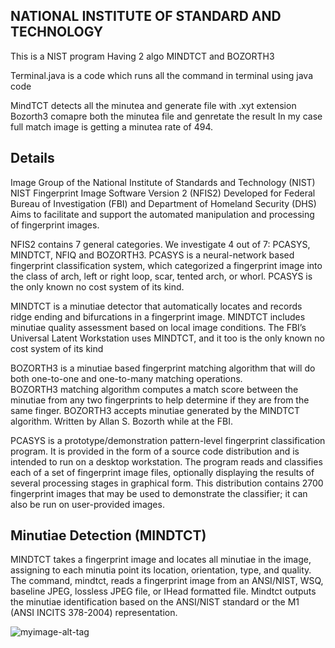 NATIONAL INSTITUTE OF STANDARD AND TECHNOLOGY
------------------------------------------------
This is a NIST program
Having 2 algo MINDTCT and BOZORTH3

Terminal.java is a code which runs all the command in terminal using java code

MindTCT detects all the minutea and generate file with .xyt extension
Bozorth3 comapre both the minutea file and genretate the result
In my case full match image is getting a minutea rate of 494.

Details
---------
Image Group of the National Institute of Standards and Technology (NIST)
NIST Fingerprint Image Software Version 2 (NFIS2)
Developed for Federal Bureau of Investigation (FBI) and Department of Homeland Security (DHS)
Aims to facilitate and support the automated manipulation and processing of fingerprint images.

NFIS2 contains 7 general categories. 
We investigate 4 out of 7: PCASYS, MINDTCT, NFIQ and BOZORTH3. 
PCASYS is a neural-network based fingerprint classification system, which categorized a fingerprint image into the class of arch, left or right loop, scar, tented arch, or whorl. 
PCASYS is the only known no cost system of its kind. 

MINDTCT is a minutiae detector that automatically locates and records ridge ending and bifurcations in a fingerprint image. 
MINDTCT includes minutiae quality assessment based on local image conditions. 
The FBI’s Universal Latent Workstation uses MINDTCT, and it too is the only known no cost system of its kind

BOZORTH3 is a minutiae based fingerprint matching algorithm that will do both one-to-one and one-to-many matching operations.  
BOZORTH3 matching algorithm computes a match score between the minutiae from any two fingerprints to help determine if they are from the same finger.
BOZORTH3 accepts minutiae generated by the MINDTCT algorithm. 
Written by Allan S. Bozorth while at the FBI.

PCASYS is a prototype/demonstration pattern-level fingerprint classification program. 
It is provided in the form of a source code distribution and is intended to run on a desktop workstation. 
The program reads and classifies each of a set of fingerprint image files, optionally displaying the results of several processing stages in graphical form. 
This distribution contains 2700 fingerprint images that may be used to demonstrate the classifier; it can also be run on user-provided images.

Minutiae Detection (MINDTCT)
--------------------------------
MINDTCT takes a fingerprint image and locates all minutiae in the image, assigning to each minutia point its location, orientation, type, and quality.
The command, mindtct, reads a fingerprint image from an ANSI/NIST, WSQ, baseline JPEG, lossless JPEG file, or IHead formatted file.
Mindtct outputs the minutiae identification based on the ANSI/NIST standard or the M1 (ANSI INCITS 378-2004) representation. 


![myimage-alt-tag](https://www.google.co.in/search?q=fingerprint+minutiae&espv=2&biw=1366&bih=667&source=lnms&tbm=isch&sa=X&ved=0ahUKEwja4YbnjJPOAhXHJiYKHf9VCNsQ_AUIBigB&dpr=1#imgrc=s3ImynYheIqaEM%3A)


